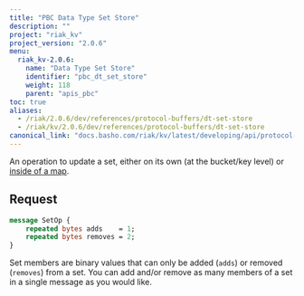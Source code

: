 ```yaml
---
title: "PBC Data Type Set Store"
description: ""
project: "riak_kv"
project_version: "2.0.6"
menu:
  riak_kv-2.0.6:
    name: "Data Type Set Store"
    identifier: "pbc_dt_set_store"
    weight: 118
    parent: "apis_pbc"
toc: true
aliases:
  - /riak/2.0.6/dev/references/protocol-buffers/dt-set-store
  - /riak/kv/2.0.6/dev/references/protocol-buffers/dt-set-store
canonical_link: "docs.basho.com/riak/kv/latest/developing/api/protocol-buffers/dt-set-store"
---
```


An operation to update a set, either on its own (at the bucket/key
level) or [inside of a map](/riak/kv/2.0.6/developing/api/protocol-buffers/dt-map-store).

## Request

```protobuf
message SetOp {
    repeated bytes adds    = 1;
    repeated bytes removes = 2;
}
```

Set members are binary values that can only be added (`adds`) or removed
(`removes`) from a set. You can add and/or remove as many members of a
set in a single message as you would like.
